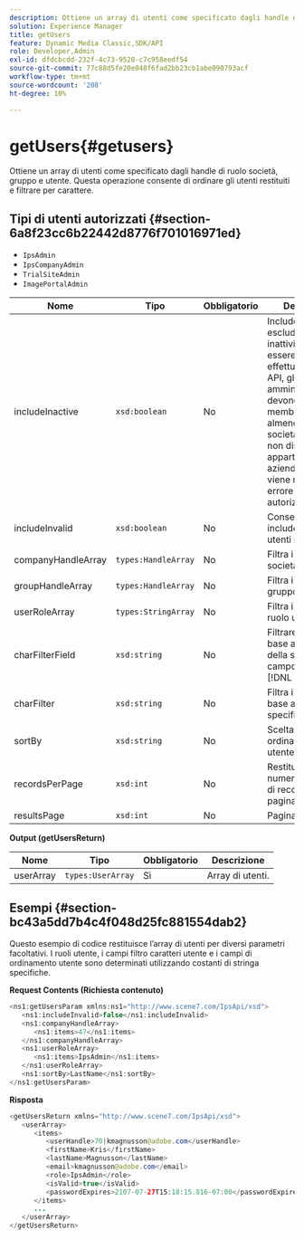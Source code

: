 ```yaml
---
description: Ottiene un array di utenti come specificato dagli handle di ruolo società, gruppo e utente. Questa operazione consente di ordinare gli utenti restituiti e filtrare per carattere.
solution: Experience Manager
title: getUsers
feature: Dynamic Media Classic,SDK/API
role: Developer,Admin
exl-id: dfdcbcdd-232f-4c73-9520-c7c958eedf54
source-git-commit: 77c88d5fe20e048f6fad2bb23cb1abe090793acf
workflow-type: tm+mt
source-wordcount: '208'
ht-degree: 10%

---
```


# getUsers{#getusers}

Ottiene un array di utenti come specificato dagli handle di ruolo società, gruppo e utente. Questa operazione consente di ordinare gli utenti restituiti e filtrare per carattere.

## Tipi di utenti autorizzati {#section-6a8f23cc6b22442d8776f701016971ed}

* `IpsAdmin`
* `IpsCompanyAdmin`
* `TrialSiteAdmin`
* `ImagePortalAdmin`


| Nome | Tipo | Obbligatorio | Descrizione |
|---|---|---|---|
| includeInactive | `xsd:boolean` | No | Includere o escludere gli utenti inattivi. Per poter essere autorizzati a effettuare chiamate API, gli utenti non amministratori IPS devono essere membri attivi di almeno una società. Se l&#39;utente non dispone di appartenenze aziendali attive, viene restituito un errore di autorizzazione. |
| includeInvalid | `xsd:boolean` | No | Consente di includere/escludere utenti non validi. |
| companyHandleArray | `types:HandleArray` | No | Filtra i risultati per società. |
| groupHandleArray | `types:HandleArray` | No | Filtra i risultati per gruppo. |
| userRoleArray | `types:StringArray` | No | Filtra i risultati per ruolo utente. |
| charFilterField | `xsd:string` | No | Filtrare i risultati in base al prefisso della stringa del campo (vedere [!DNL Trash State).] |
| charFilter | `xsd:string` | No | Filtra i risultati in base a un carattere specifico. |
| sortBy | `xsd:string` | No | Scelta dei campi di ordinamento utente. |
| recordsPerPage | `xsd:int` | No | Restituisce il numero specificato di record per pagina. |
| resultsPage | `xsd:int` | No | Pagina dei risultati. |

**Output (getUsersReturn)**

| Nome | Tipo | Obbligatorio | Descrizione |
|---|---|---|---|
| userArray | `types:UserArray` | Sì | Array di utenti. |

## Esempi {#section-bc43a5dd7b4c4f048d25fc881554dab2}

Questo esempio di codice restituisce l’array di utenti per diversi parametri facoltativi. I ruoli utente, i campi filtro caratteri utente e i campi di ordinamento utente sono determinati utilizzando costanti di stringa specifiche.

**Request Contents (Richiesta contenuto)**

```java
<ns1:getUsersParam xmlns:ns1="http://www.scene7.com/IpsApi/xsd">
   <ns1:includeInvalid>false</ns1:includeInvalid>
   <ns1:companyHandleArray>
      <ns1:items>47</ns1:items>
   </ns1:companyHandleArray>
   <ns1:userRoleArray>
      <ns1:items>IpsAdmin</ns1:items>
   </ns1:userRoleArray>
   <ns1:sortBy>LastName</ns1:sortBy>
</ns1:getUsersParam>
```

**Risposta**

```java
<getUsersReturn xmlns="http://www.scene7.com/IpsApi/xsd">
   <userArray>
      <items>
         <userHandle>70|kmagnusson@adobe.com</userHandle>
         <firstName>Kris</firstName>
         <lastName>Magnusson</lastName>
         <email>kmagnusson@adobe.com</email>
         <role>IpsAdmin</role>
         <isValid>true</isValid>
         <passwordExpires>2107-07-27T15:18:15.816-07:00</passwordExpires>
      </items>
      ...
   </userArray>
</getUsersReturn>
```
